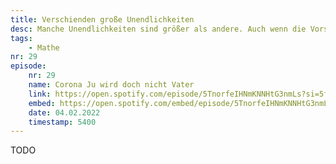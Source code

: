 ```yaml
---
title: Verschienden große Unendlichkeiten
desc: Manche Unendlichkeiten sind größer als andere. Auch wenn die Vorstellung schwierig ist, hat die Mathematik Konzepte von unterschiedlich großen Unendlichkeiten.
tags:
    - Mathe
nr: 29
episode:
    nr: 29
    name: Corona Ju wird doch nicht Vater
    link: https://open.spotify.com/episode/5TnorfeIHNmKNNHtG3nmLs?si=5ffece011a784290
    embed: https://open.spotify.com/embed/episode/5TnorfeIHNmKNNHtG3nmLs?utm_source=generator&theme=0&t=5400
    date: 04.02.2022
    timestamp: 5400
---
```

TODO